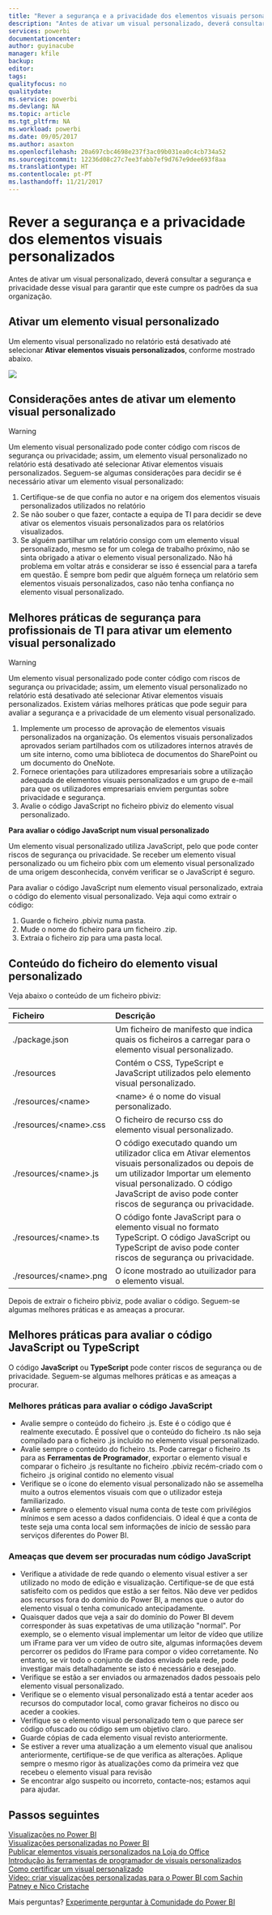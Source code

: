 ```yaml
---
title: "Rever a segurança e a privacidade dos elementos visuais personalizados"
description: "Antes de ativar um visual personalizado, deverá consultar a segurança e privacidade desse visual para garantir que este cumpre os padrões da sua organização."
services: powerbi
documentationcenter: 
author: guyinacube
manager: kfile
backup: 
editor: 
tags: 
qualityfocus: no
qualitydate: 
ms.service: powerbi
ms.devlang: NA
ms.topic: article
ms.tgt_pltfrm: NA
ms.workload: powerbi
ms.date: 09/05/2017
ms.author: asaxton
ms.openlocfilehash: 20a697cbc4698e237f3ac09b031ea0c4cb734a52
ms.sourcegitcommit: 12236d08c27c7ee3fabb7ef9d767e9dee693f8aa
ms.translationtype: HT
ms.contentlocale: pt-PT
ms.lasthandoff: 11/21/2017
---
```

# <a name="review-custom-visuals-for-security-and-privacy"></a>Rever a segurança e a privacidade dos elementos visuais personalizados
Antes de ativar um visual personalizado, deverá consultar a segurança e privacidade desse visual para garantir que este cumpre os padrões da sua organização.

## <a name="enable-a-custom-visual"></a>Ativar um elemento visual personalizado
<a name="enable"></a>Um elemento visual personalizado no relatório está desativado até selecionar **Ativar elementos visuais personalizados**, conforme mostrado abaixo.  

![](media/service-custom-visuals-review-for-security-and-privacy/emptyvisual.png)

## <a name="considerations-before-you-enable-a-custom-visual"></a>Considerações antes de ativar um elemento visual personalizado
<a name="considerations"></a>

> [!WARNING]
> Um elemento visual personalizado pode conter código com riscos de segurança ou privacidade; assim, um elemento visual personalizado no relatório está desativado até selecionar Ativar elementos visuais personalizados. Seguem-se algumas considerações para decidir se é necessário ativar um elemento visual personalizado:
> 
> 

1. Certifique-se de que confia no autor e na origem dos elementos visuais personalizados utilizados no relatório
2. Se não souber o que fazer, contacte a equipa de TI para decidir se deve ativar os elementos visuais personalizados para os relatórios visualizados.
3. Se alguém partilhar um relatório consigo com um elemento visual personalizado, mesmo se for um colega de trabalho próximo, não se sinta obrigado a ativar o elemento visual personalizado. Não há problema em voltar atrás e considerar se isso é essencial para a tarefa em questão. É sempre bom pedir que alguém forneça um relatório sem elementos visuais personalizados, caso não tenha confiança no elemento visual personalizado.

## <a name="security-best-practices-for-it-professionals-to-enable-a-custom-visual"></a>Melhores práticas de segurança para profissionais de TI para ativar um elemento visual personalizado
<a name="security"></a>

> [!WARNING]
> Um elemento visual personalizado pode conter código com riscos de segurança ou privacidade; assim, um elemento visual personalizado no relatório está desativado até selecionar Ativar elementos visuais personalizados. Existem várias melhores práticas que pode seguir para avaliar a segurança e a privacidade de um elemento visual personalizado.
> 
> 

1. Implemente um processo de aprovação de elementos visuais personalizados na organização. Os elementos visuais personalizados aprovados seriam partilhados com os utilizadores internos através de um site interno, como uma biblioteca de documentos do SharePoint ou um documento do OneNote.
2. Fornece orientações para utilizadores empresariais sobre a utilização adequada de elementos visuais personalizados e um grupo de e-mail para que os utilizadores empresariais enviem perguntas sobre privacidade e segurança.
3. Avalie o código JavaScript no ficheiro pbiviz do elemento visual personalizado.

**Para avaliar o código JavaScript num visual personalizado**

Um elemento visual personalizado utiliza JavaScript, pelo que pode conter riscos de segurança ou privacidade. Se receber um elemento visual personalizado ou um ficheiro pbix com um elemento visual personalizado de uma origem desconhecida, convém verificar se o JavaScript é seguro.

Para avaliar o código JavaScript num elemento visual personalizado, extraia o código do elemento visual personalizado. Veja aqui como extrair o código:  

1. Guarde o ficheiro .pbiviz numa pasta.
2. Mude o nome do ficheiro para um ficheiro .zip.
3. Extraia o ficheiro zip para uma pasta local.

## <a name="custom-visual-file-contents"></a>Conteúdo do ficheiro do elemento visual personalizado
Veja abaixo o conteúdo de um ficheiro pbiviz:

| **Ficheiro** | **Descrição** |
|:--- |:--- |
| ./package.json |Um ficheiro de manifesto que indica quais os ficheiros a carregar para o elemento visual personalizado. |
| ./resources |Contém o CSS, TypeScript e JavaScript utilizados pelo elemento visual personalizado. |
| ./resources/&lt;name&gt; |&lt;name&gt; é o nome do visual personalizado. |
| ./resources/&lt;name&gt;.css |O ficheiro de recurso css do elemento visual personalizado. |
| ./resources/&lt;name&gt;.js |O código executado quando um utilizador clica em Ativar elementos visuais personalizados ou depois de um utilizador Importar um elemento visual personalizado. O código JavaScript de aviso pode conter riscos de segurança ou privacidade. |
| ./resources/&lt;name&gt;.ts |O código fonte JavaScript para o elemento visual no formato TypeScript. O código JavaScript ou TypeScript de aviso pode conter riscos de segurança ou privacidade. |
| ./resources/&lt;name&gt;.png |O ícone mostrado ao utuilizador para o elemento visual. |

Depois de extrair o ficheiro pbiviz, pode avaliar o código. Seguem-se algumas melhores práticas e as ameaças a procurar.

## <a name="best-practices-to-evaluate-the-javascript-or-typescript-code"></a>Melhores práticas para avaliar o código JavaScript ou TypeScript
O código **JavaScript** ou **TypeScript** pode conter riscos de segurança ou de privacidade. Seguem-se algumas melhores práticas e as ameaças a procurar.

### <a name="best-practices-to-evaluate-javascript-code"></a>Melhores práticas para avaliar o código JavaScript
* Avalie sempre o conteúdo do ficheiro .js. Este é o código que é realmente executado. É possível que o conteúdo do ficheiro .ts não seja compilado para o ficheiro .js incluído no elemento visual personalizado.
* Avalie sempre o conteúdo do ficheiro .ts. Pode carregar o ficheiro .ts para as **Ferramentas de Programador**, exportar o elemento visual e comparar o ficheiro .js resultante no ficheiro .pbiviz recém-criado com o ficheiro .js original contido no elemento visual
* Verifique se o ícone do elemento visual personalizado não se assemelha muito a outros elementos visuais com que o utilizador esteja familiarizado.
* Avalie sempre o elemento visual numa conta de teste com privilégios mínimos e sem acesso a dados confidenciais. O ideal é que a conta de teste seja uma conta local sem informações de início de sessão para serviços diferentes do Power BI.

### <a name="threats-to-look-for-in-javascript-code"></a>Ameaças que devem ser procuradas num código JavaScript
* Verifique a atividade de rede quando o elemento visual estiver a ser utilizado no modo de edição e visualização. Certifique-se de que está satisfeito com os pedidos que estão a ser feitos. Não deve ver pedidos aos recursos fora do domínio do Power BI, a menos que o autor do elemento visual o tenha comunicado antecipadamente.
* Quaisquer dados que veja a sair do domínio do Power BI devem corresponder às suas expetativas de uma utilização "normal". Por exemplo, se o elemento visual implementar um leitor de vídeo que utilize um iFrame para ver um vídeo de outro site, algumas informações devem percorrer os pedidos do IFrame para compor o vídeo corretamente. No entanto, se vir todo o conjunto de dados enviado pela rede, pode investigar mais detalhadamente se isto é necessário e desejado.
* Verifique se estão a ser enviados ou armazenados dados pessoais pelo elemento visual personalizado.
* Verifique se o elemento visual personalizado está a tentar aceder aos recursos do computador local, como gravar ficheiros no disco ou aceder a cookies.
* Verifique se o elemento visual personalizado tem o que parece ser código ofuscado ou código sem um objetivo claro.
* Guarde cópias de cada elemento visual revisto anteriormente.
* Se estiver a rever uma atualização a um elemento visual que analisou anteriormente, certifique-se de que verifica as alterações. Aplique sempre o mesmo rigor às atualizações como da primeira vez que recebeu o elemento visual para revisão
* Se encontrar algo suspeito ou incorreto, contacte-nos; estamos aqui para ajudar.

## <a name="next-steps"></a>Passos seguintes
[Visualizações no Power BI](power-bi-report-visualizations.md)  
[Visualizações personalizadas no Power BI](power-bi-custom-visuals.md)  
[Publicar elementos visuais personalizados na Loja do Office](developer/office-store.md)  
[Introdução às ferramentas de programador de visuais personalizados](service-custom-visuals-getting-started-with-developer-tools.md)  
[Como certificar um visual personalizado](power-bi-custom-visuals-certified.md)    
[Vídeo: criar visualizações personalizadas para o Power BI com Sachin Patney e Nico Cristache](https://www.youtube.com/watch?v=kULc2VbwjCc)  

Mais perguntas? [Experimente perguntar à Comunidade do Power BI](http://community.powerbi.com/)

